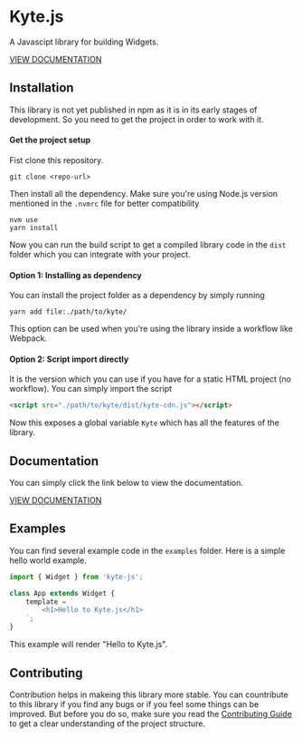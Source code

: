# Kyte.js
A Javascipt library for building Widgets.

[VIEW DOCUMENTATION](./CORE_CONCEPTS.md)

## Installation
This library is not yet published in npm as it is in its early stages of development. So you need to get the project in order to work with it.

#### Get the project setup
Fist clone this repository.

```
git clone <repo-url>
```

Then install all the dependency. Make sure you're using Node.js version mentioned in the ```.nvmrc``` file for better compatibility

```
nvm use
yarn install
```

Now you can run the build script to get a compiled library code in the ```dist``` folder which you can integrate with your project.

#### Option 1: Installing as dependency
You can install the project folder as a dependency by simply running

```
yarn add file:./path/to/kyte/
```

This option can be used when you're using the library inside a workflow like Webpack.

#### Option 2: Script import directly
It is the version which you can use if you have for a static HTML project (no workflow). You can simply import the script

```html
<script src="./path/to/kyte/dist/kyte-cdn.js"></script>
```

Now this exposes a global variable ```Kyte``` which has all the features of the library.

## Documentation

You can simply click the link below to view the documentation.

[VIEW DOCUMENTATION](./CORE_CONCEPTS.md)


## Examples
You can find several example code in the ```examples``` folder. Here is a simple hello world example.

```js
import { Widget } from 'kyte-js';

class App extends Widget {
    template = `
        <h1>Hello to Kyte.js</h1>
    `;
}
```

This example will render "Hello to Kyte.js".

## Contributing

Contribution helps in makeing this library more stable. You can countribute to this library if you find any bugs or if you feel some things can be improved. But before you do so, make sure you read the [Contributing Guide](./CONTRIBUTING.md) to get a clear understanding of the project structure.